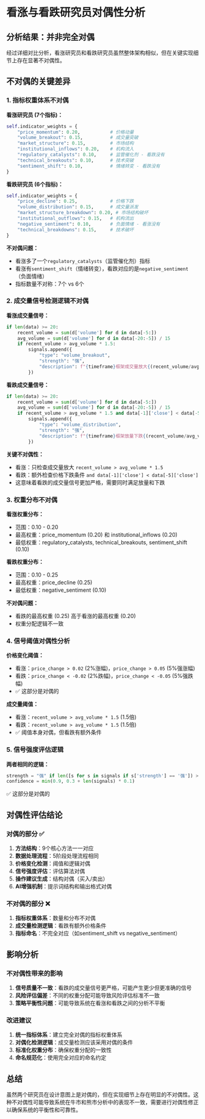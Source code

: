 # 看涨与看跌研究员对偶性分析

## 分析结果：并非完全对偶

经过详细对比分析，看涨研究员和看跌研究员虽然整体架构相似，但在关键实现细节上存在显著不对偶性。

## 不对偶的关键差异

### 1. 指标权重体系不对偶

**看涨研究员 (7个指标)：**
```python
self.indicator_weights = {
    "price_momentum": 0.20,           # 价格动量
    "volume_breakout": 0.15,          # 成交量突破
    "market_structure": 0.15,         # 市场结构
    "institutional_inflows": 0.20,    # 机构流入
    "regulatory_catalysts": 0.10,     # 监管催化剂 - 看跌没有
    "technical_breakouts": 0.10,      # 技术突破
    "sentiment_shift": 0.10,          # 情绪转变 - 看跌没有
}
```

**看跌研究员 (6个指标)：**
```python
self.indicator_weights = {
    "price_decline": 0.25,            # 价格下跌
    "volume_distribution": 0.15,      # 成交量派发
    "market_structure_breakdown": 0.20, # 市场结构破坏
    "institutional_outflows": 0.15,   # 机构流出
    "negative_sentiment": 0.10,       # 负面情绪 - 看涨没有
    "technical_breakdowns": 0.15,     # 技术破坏
}
```

**不对偶问题：**
- 看涨多了一个`regulatory_catalysts`（监管催化剂）指标
- 看涨有`sentiment_shift`（情绪转变），看跌对应的是`negative_sentiment`（负面情绪）
- 指标数量不对称：7个 vs 6个

### 2. 成交量信号检测逻辑不对偶

**看涨成交量信号：**
```python
if len(data) >= 20:
    recent_volume = sum(d['volume'] for d in data[-5:])
    avg_volume = sum(d['volume'] for d in data[-20:-5]) / 15
    if recent_volume > avg_volume * 1.5:
        signals.append({
            "type": "volume_breakout",
            "strength": "强",
            "description": f"{timeframe}框架成交量放大{(recent_volume/avg_volume-1):.1%}"
        })
```

**看跌成交量信号：**
```python
if len(data) >= 20:
    recent_volume = sum(d['volume'] for d in data[-5:])
    avg_volume = sum(d['volume'] for d in data[-20:-5]) / 15
    if recent_volume > avg_volume * 1.5 and data[-1]['close'] < data[-5]['close']:
        signals.append({
            "type": "volume_distribution",
            "strength": "强", 
            "description": f"{timeframe}框架放量下跌{(recent_volume/avg_volume-1):.1%}"
        })
```

**关键不对偶性：**
- 看涨：只检查成交量放大 `recent_volume > avg_volume * 1.5`
- 看跌：额外检查价格下跌条件 `and data[-1]['close'] < data[-5]['close']`
- 这意味着看跌的成交量信号更加严格，需要同时满足放量和下跌

### 3. 权重分布不对偶

**看涨权重分布：**
- 范围：0.10 - 0.20
- 最高权重：price_momentum (0.20) 和 institutional_inflows (0.20)
- 最低权重：regulatory_catalysts, technical_breakouts, sentiment_shift (0.10)

**看跌权重分布：**
- 范围：0.10 - 0.25
- 最高权重：price_decline (0.25)
- 最低权重：negative_sentiment (0.10)

**不对偶问题：**
- 看跌的最高权重 (0.25) 高于看涨的最高权重 (0.20)
- 权重分配逻辑不一致

### 4. 信号阈值对偶性分析

**价格变化阈值：**
- 看涨：`price_change > 0.02` (2%涨幅)，`price_change > 0.05` (5%强涨幅)
- 看跌：`price_change < -0.02` (2%跌幅)，`price_change < -0.05` (5%强跌幅)
- ✅ 这部分是对偶的

**成交量阈值：**
- 看涨：`recent_volume > avg_volume * 1.5` (1.5倍)
- 看跌：`recent_volume > avg_volume * 1.5` (1.5倍)
- ✅ 阈值本身对偶，但看跌有额外条件

### 5. 信号强度评估逻辑

**两者相同的逻辑：**
```python
strength = "强" if len([s for s in signals if s['strength'] == '强']) >= 2 else "中" if signals else "弱"
confidence = min(0.9, 0.3 + len(signals) * 0.1)
```
✅ 这部分是对偶的

## 对偶性评估结论

### 对偶的部分 ✅
1. **方法结构**：9个核心方法一一对应
2. **数据处理流程**：5阶段处理流程相同
3. **价格变化检测**：阈值和逻辑对偶
4. **信号强度评估**：评估算法对偶
5. **操作建议生成**：结构对偶（买入/卖出）
6. **AI增强机制**：提示词结构和输出格式对偶

### 不对偶的部分 ❌
1. **指标权重体系**：数量和分布不对偶
2. **成交量检测逻辑**：看跌有额外价格条件
3. **指标命名**：不完全对应（如sentiment_shift vs negative_sentiment）

## 影响分析

### 不对偶性带来的影响
1. **信号质量不一致**：看跌的成交量信号更严格，可能产生更少但更准确的信号
2. **风险评估偏差**：不同的权重分配可能导致风险评估标准不一致
3. **策略平衡性问题**：可能导致系统在看涨和看跌之间的分析不平衡

### 改进建议
1. **统一指标体系**：建立完全对偶的指标权重体系
2. **对偶化检测逻辑**：成交量检测应该采用对偶的条件
3. **标准化权重分布**：确保权重分配的一致性
4. **命名规范化**：使用完全对应的命名约定

## 总结
虽然两个研究员在设计意图上是对偶的，但在实现细节上存在明显的不对偶性。这种不对偶性可能导致系统在牛市和熊市分析中的表现不一致，需要进行对偶性修正以确保系统的平衡性和可靠性。